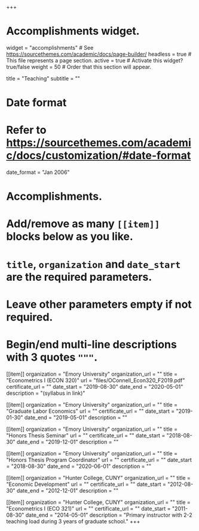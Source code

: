 +++
# Accomplishments widget.
widget = "accomplishments"  # See https://sourcethemes.com/academic/docs/page-builder/
headless = true  # This file represents a page section.
active = true  # Activate this widget? true/false
weight = 50  # Order that this section will appear.

title = "Teaching"
subtitle = ""

# Date format
#   Refer to https://sourcethemes.com/academic/docs/customization/#date-format
date_format = "Jan 2006"

# Accomplishments.
#   Add/remove as many `[[item]]` blocks below as you like.
#   `title`, `organization` and `date_start` are the required parameters.
#   Leave other parameters empty if not required.
#   Begin/end multi-line descriptions with 3 quotes `"""`.

[[item]]
  organization = "Emory University"
  organization_url = ""
  title = "Econometrics I (ECON 320)"
  url = "files/OConnell_Econ320_F2019.pdf"
  certificate_url = ""
  date_start = "2019-08-30"
  date_end = "2020-05-01"
  description = "(syllabus in link)"

[[item]]
  organization = "Emory University"
  organization_url = ""
  title = "Graduate Labor Economics"
  url = ""
  certificate_url = ""
  date_start = "2019-01-30"
  date_end = "2019-05-01"
  description = ""

[[item]]
  organization = "Emory University"
  organization_url = ""
  title = "Honors Thesis Seminar"
  url = ""
  certificate_url = ""
  date_start = "2018-08-30"
  date_end = "2019-12-01"
  description = ""

[[item]]
  organization = "Emory University"
  organization_url = ""
  title = "Honors Thesis Program Coordinator"
  url = ""
  certificate_url = ""
  date_start = "2018-08-30"
  date_end = "2020-06-01"
  description = ""

[[item]]
  organization = "Hunter College, CUNY"
  organization_url = ""
  title = "Economic Development"
  url = ""
  certificate_url = ""
  date_start = "2012-08-30"
  date_end = "2012-12-01"
  description = ""
  
[[item]]
  organization = "Hunter College, CUNY"
  organization_url = ""
  title = "Econometrics I (ECO 321)"
  url = ""
  certificate_url = ""
  date_start = "2011-08-30"
  date_end = "2014-05-01"
  description = "Primary instructor with 2-2 teaching load during 3 years of graduate school."
+++
